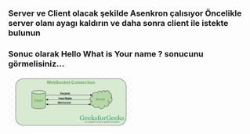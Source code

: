###  Server ve Client olacak şekilde Asenkron çalısıyor Öncelikle server olanı ayagı kaldırın ve daha sonra client ile istekte bulunun  
### Sonuc olarak Hello What is Your name ? sonucunu görmelisiniz... 


<div align="">
    <a href="./">
        <img src="./WebSocket-Connection.png" width="50%"/>
    </a>
</div>

